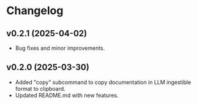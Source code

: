# Changelog

## v0.2.1 (2025-04-02)

- Bug fixes and minor improvements.

## v0.2.0 (2025-03-30)

- Added "copy" subcommand to copy documentation in LLM ingestible format to clipboard.
- Updated README.md with new features.
